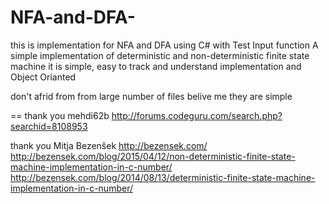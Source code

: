 # NFA-and-DFA-
this is implementation for  NFA and DFA using C# with Test Input function
A simple implementation of deterministic and non-deterministic finite state machine 
it is simple, easy to track and understand implementation  and Object Orianted

don't afrid from from large number of files belive me they are simple

==
thank you mehdi62b
http://forums.codeguru.com/search.php?searchid=8108953

thank you Mitja Bezenšek http://bezensek.com/
http://bezensek.com/blog/2015/04/12/non-deterministic-finite-state-machine-implementation-in-c-number/
http://bezensek.com/blog/2014/08/13/deterministic-finite-state-machine-implementation-in-c-number/
